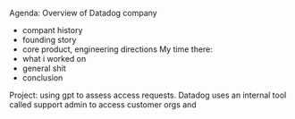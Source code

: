 Agenda:
Overview of Datadog company

- compant history
- founding story
- core product, engineering directions
  My time there:
- what i worked on
- general shit
- conclusion

Project:
using gpt to assess access requests. Datadog uses an internal tool called support admin to access customer orgs and
